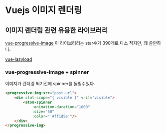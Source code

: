 
# Vuejs 이미지 렌더링

## 이미지 렌더링 관련 유용한 라이브러리 

[vue-progressive-image](https://github.com/MatteoGabriele/vue-progressive-image)
 이 라이브러리는 star수가 390개로 다소 적지만, 꽤 쓸만하다. 

 [vue-lazyload](https://github.com/hilongjw/vue-lazyload)

### vue-progressive-image + spinner

이미지가 렌더링 되기전에 spinner를 돌릴수있다.

```html
<progressive-img:src="post.url">
    <div slot-scope="{ visible }" v-if="visible">
        <atom-spinner
            :animation-duration="1000"
            :size="60"
            :color="'#ff1d5e'"/>
    </div>
</progressive-img>
```

